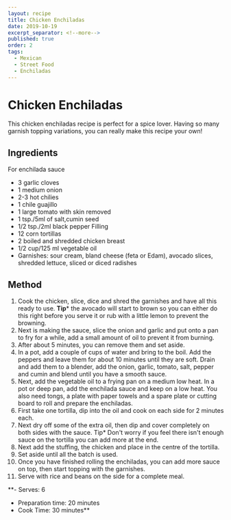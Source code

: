 ```yaml
---
layout: recipe
title: Chicken Enchiladas
date: 2019-10-19
excerpt_separator: <!--more-->
published: true
order: 2
tags:
  - Mexican
  - Street Food
  - Enchiladas
---
```

# Chicken Enchiladas

This chicken enchiladas recipe is perfect for a spice lover. Having so many garnish topping variations, you can really make this recipe your own!

<!--more-->

## Ingredients

For enchilada sauce
- 3 garlic cloves
- 1 medium onion
- 2-3 hot chilies
- 1 chile guajillo
- 1 large tomato with skin removed
- 1 tsp./5ml of salt,cumin seed
- 1/2 tsp./2ml black pepper
Filling
- 12 corn tortillas
- 2 boiled and shredded chicken breast
- 1/2 cup/125 ml vegetable oil
- Garnishes: sour cream, bland cheese (feta or Edam), avocado slices, shredded lettuce, sliced or diced radishes

## Method

1. Cook the chicken, slice, dice and shred the garnishes and have all this ready to use. **Tip*** the avocado will start to brown so you can either do this right before you serve it or rub with a little lemon to prevent the browning.
2. Next is making the sauce, slice the onion and garlic and put onto a pan to fry for a while, add a small amount of oil to prevent it from burning.
3. After about 5 minutes, you can remove them and set aside.
4. In a pot, add a couple of cups of water and bring to the boil. Add the peppers and leave them for about 10 minutes until they are soft. Drain and add them to a blender, add the onion, garlic, tomato, salt, pepper and cumin and blend until you have a smooth sauce.
5. Next, add the vegetable oil to a frying pan on a medium low heat. In a pot or deep pan, add the enchilada sauce and keep on a low heat. You also need tongs, a plate with paper towels and a spare plate or cutting board to roll and prepare the enchiladas.
6. First take one tortilla, dip into the oil and cook on each side for 2 minutes each.
7. Next dry off some of the extra oil, then dip and cover completely on both sides with the sauce. Tip* Don't worry if you feel there isn't enough sauce on the tortilla you can add more at the end.
8. Next add the stuffing, the chicken and place in the centre of the tortilla.
9. Set aside until all the batch is used.
10. Once you have finished rolling the enchiladas, you can add more sauce on top, then start topping with the garnishes.
11. Serve with rice and beans on the side for a complete meal.

**- Serves: 6
- Preparation time: 20 minutes
- Cook Time: 30 minutes**
